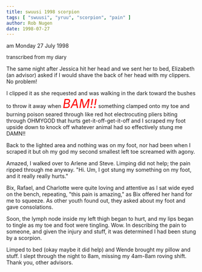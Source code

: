 ```yaml
---
title: swuusi 1998 scorpion
tags: [ "swuusi", "yruu", "scorpion", "pain" ]
author: Rob Nugen
date: 1998-07-27
---
```


<title>SWUUSI</title>

<p class=date>am Monday 27 July 1998</p>
<font size=-1>transcribed from my diary</font>

<p>The same night after Jessica hit her head and we sent her to bed, Elizabeth (an advisor) asked if I would shave the back of her head with my clippers.  No problem!

<p>I clipped it as she requested and was walking in the dark toward the bushes to throw it away when 
<font size="+3" color="FF0000"><em>BAM!!</em></font> something clamped onto my toe and burning poison seared through like red hot electrocuting pliers biting through OHMYGOD that hurts get-it-off-get-it-off and I scraped my foot upside down to knock off whatever animal had so effectively stung me DAMN!!

<p>Back to the lighted area and nothing was on my foot, nor had been when I scraped it but oh my god my second smallest left toe screamed with agony.

<p>Amazed, I walked over to Arlene and Steve. Limping did not help; the pain ripped through me anyway. "Hi. Um, I got stung my something on my foot, and it really really hurts."

<p>Bix, Rafael, and Charlotte were quite loving and attentive as I sat wide eyed on the bench, repeating, "this pain is amazing," as Bix offered her hand for me to squeeze.  As other youth found out, they asked about my foot and gave consolations.

<p>Soon, the lymph node inside my left thigh began to hurt, and my lips began to tingle as my toe and foot were tingling. Wow. 
In describing the pain to someone, and given the injury and stuff, it was determined I had been stung by a scorpion.

<p>Limped to bed (okay maybe it did help) and Wende brought my pillow and stuff. I slept through the night to 8am, missing my 4am-8am roving shift. Thank you, other advisors.
</p>
